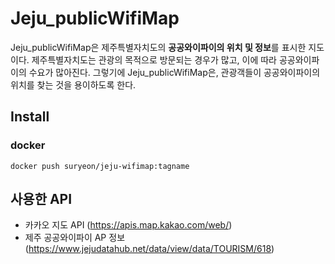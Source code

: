 # Jeju_publicWifiMap
Jeju_publicWifiMap은 제주특별자치도의 **공공와이파이의 위치 및 정보**를 표시한 지도이다. 
제주특별자치도는 관광의 목적으로 방문되는 경우가 많고, 이에 따라 공공와이파이의 수요가 많아진다. 그렇기에 Jeju_publicWifiMap은, 관광객들이 공공와이파이의 위치를 찾는 것을 용이하도록 한다.

## Install
### docker
```docker
docker push suryeon/jeju-wifimap:tagname
```

## 사용한 API
* 카카오 지도 API (https://apis.map.kakao.com/web/)
* 제주 공공와이파이 AP 정보 (https://www.jejudatahub.net/data/view/data/TOURISM/618)
